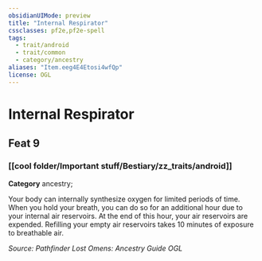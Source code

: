 ```yaml
---
obsidianUIMode: preview
title: "Internal Respirator"
cssclasses: pf2e,pf2e-spell
tags:
  - trait/android
  - trait/common
  - category/ancestry
aliases: "Item.eeg4E4Etosi4wfQp"
license: OGL
---
```

# Internal Respirator
## Feat 9
### [[cool folder/Important stuff/Bestiary/zz_traits/android]]

**Category** ancestry; 




Your body can internally synthesize oxygen for limited periods of time. When you hold your breath, you can do so for an additional hour due to your internal air reservoirs. At the end of this hour, your air reservoirs are expended. Refilling your empty air reservoirs takes 10 minutes of exposure to breathable air.

*Source: Pathfinder Lost Omens: Ancestry Guide*
*OGL*